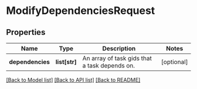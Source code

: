 # ModifyDependenciesRequest

## Properties
Name | Type | Description | Notes
------------ | ------------- | ------------- | -------------
**dependencies** | **list[str]** | An array of task gids that a task depends on. | [optional] 

[[Back to Model list]](../README.md#documentation-for-models) [[Back to API list]](../README.md#documentation-for-api-endpoints) [[Back to README]](../README.md)

